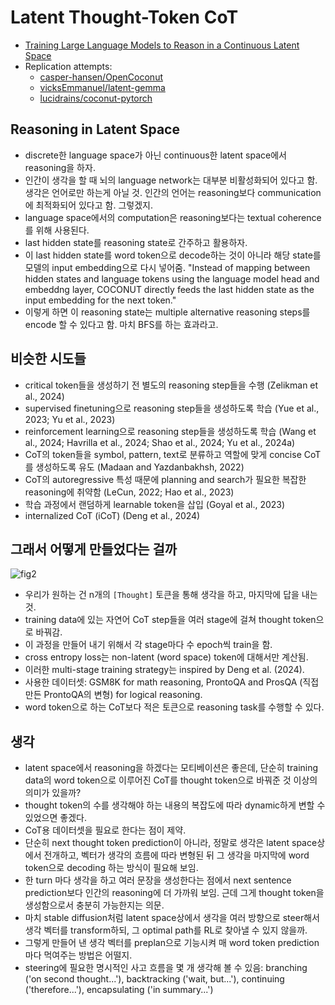  # Latent Thought-Token CoT
- [Training Large Language Models to Reason in a Continuous Latent Space](https://arxiv.org/pdf/2412.06769)
- Replication attempts:
  - [casper-hansen/OpenCoconut](https://github.com/casper-hansen/OpenCoconut)
  - [vicksEmmanuel/latent-gemma](https://github.com/vicksEmmanuel/latent-gemma)
  - [lucidrains/coconut-pytorch](https://github.com/lucidrains/coconut-pytorch)

## Reasoning in Latent Space
- discrete한 language space가 아닌 continuous한 latent space에서 reasoning을 하자.
- 인간이 생각을 할 때 뇌의 language network는 대부분 비활성화되어 있다고 함. 생각은 언어로만 하는게 아닐 것. 인간의 언어는 reasoning보다 communication에 최적화되어 있다고 함. 그렇겠지.
- language space에서의 computation은 reasoning보다는 textual coherence를 위해 사용된다.
- last hidden state를 reasoning state로 간주하고 활용하자.
- 이 last hidden state를 word token으로 decode하는 것이 아니라 해당 state를 모델의 input embedding으로 다시 넣어줌. "Instead of mapping between hidden states and language tokens using the language model head and embeddng layer, COCONUT directly feeds the last hidden state as the input embedding for the next token."
- 이렇게 하면 이 reasoning state는 multiple alternative reasoning steps를 encode 할 수 있다고 함. 마치 BFS를 하는 효과라고.

## 비슷한 시도들
- critical token들을 생성하기 전 별도의 reasoning step들을 수행 (Zelikman et al., 2024)
- supervised finetuning으로 reasoning step들을 생성하도록 학습 (Yue et al., 2023; Yu et al., 2023)
- reinforcement learning으로 reasoning step들을 생성하도록 학습 (Wang et al., 2024; Havrilla et al., 2024; Shao et al., 2024; Yu et al., 2024a)
- CoT의 token들을 symbol, pattern, text로 분류하고 역할에 맞게 concise CoT를 생성하도록 유도 (Madaan and Yazdanbakhsh, 2022)
- CoT의 autoregressive 특성 때문에 planning and search가 필요한 복잡한 reasoning에 취약함 (LeCun, 2022; Hao et al., 2023)
- 학습 과정에서 랜덤하게 learnable <pause> token을 삽입 (Goyal et al., 2023)
- internalized CoT (iCoT) (Deng et al., 2024)

## 그래서 어떻게 만들었다는 걸까
![fig2](https://github.com/user-attachments/assets/338e2de1-70eb-4aff-a030-cb59ca4fe951)
- 우리가 원하는 건 n개의 `[Thought]` 토큰을 통해 생각을 하고, 마지막에 답을 내는 것.
- training data에 있는 자연어 CoT step들을 여러 stage에 걸쳐 thought token으로 바꿔감.
- 이 과정을 만들어 내기 위해서 각 stage마다 수 epoch씩 train을 함.
- cross entropy loss는 non-latent (word space) token에 대해서만 계산됨.
- 이러한 multi-stage training strategy는 inspired by Deng et al. (2024).
- 사용한 데이터셋: GSM8K for math reasoning, ProntoQA and ProsQA (직접 만든 ProntoQA의 변형) for logical reasoning.
- word token으로 하는 CoT보다 적은 토큰으로 reasoning task를 수행할 수 있다.

## 생각
- latent space에서 reasoning을 하겠다는 모티베이션은 좋은데, 단순히 training data의 word token으로 이루어진 CoT를 thought token으로 바꿔준 것 이상의 의미가 있을까?
- thought token의 수를 생각해야 하는 내용의 복잡도에 따라 dynamic하게 변할 수 있었으면 좋겠다.
- CoT용 데이터셋을 필요로 한다는 점이 제약.
- 단순히 next thought token prediction이 아니라, 정말로 생각은 latent space상에서 전개하고, 벡터가 생각의 흐름에 따라 변형된 뒤 그 생각을 마지막에 word token으로 decoding 하는 방식이 필요해 보임.
- 한 turn 마다 생각을 하고 여러 문장을 생성한다는 점에서 next sentence prediction보다 인간의 reasoning에 더 가까워 보임. 근데 그게 thought token을 생성함으로서 충분히 가능한지는 의문. 
- 마치 stable diffusion처럼 latent space상에서 생각을 여러 방향으로 steer해서 생각 벡터를 transform하되, 그 optimal path를 RL로 찾아낼 수 있지 않을까.
- 그렇게 만들어 낸 생각 벡터를 preplan으로 기능시켜 매 word token prediction마다 먹여주는 방법은 어떨지.
- steering에 필요한 명시적인 사고 흐름을 몇 개 생각해 볼 수 있음: branching ('on second thought...'), backtracking ('wait, but...'), continuing ('therefore...'), encapsulating ('in summary...')
